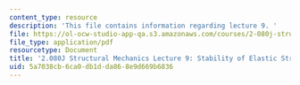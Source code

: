 ```yaml
---
content_type: resource
description: 'This file contains information regarding lecture 9. '
file: https://ol-ocw-studio-app-qa.s3.amazonaws.com/courses/2-080j-structural-mechanics-fall-2013/5a7038cb6ca0db1dda868e9d669b6836_MIT2_080JF13_Lecture9.pdf
file_type: application/pdf
resourcetype: Document
title: '2.080J Structural Mechanics Lecture 9: Stability of Elastic Structures'
uid: 5a7038cb-6ca0-db1d-da86-8e9d669b6836
---
```

